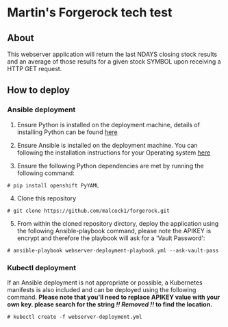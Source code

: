 # Martin's Forgerock tech test

## About

This webserver application will return the last NDAYS closing stock results and an average of those results for a given stock SYMBOL upon receiving a HTTP GET request.

## How to deploy

### Ansible deployment

1. Ensure Python is installed on the deployment machine, details of installing Python can be found [here](https://www.python.org/downloads/)

2. Ensure Ansible is installed on the deployment machine. You can following the installation instructions for your Operating system [here](https://docs.ansible.com/ansible/latest/installation_guide/intro_installation.html)

3. Ensure the following Python dependencies are met by running the following command:

  `# pip install openshift PyYAML`
  
4. Clone this repository

  `# git clone https://github.com/malcock1/forgerock.git`
  
5. From within the cloned repository dirctory, deploy the application using the following Ansible-playbook command, please note the APIKEY is encrypt and therefore the playbook will ask for a 'Vault Password':

  `# ansible-playbook webserver-deployment-playbook.yml --ask-vault-pass`
  
### Kubectl deployment

If an Ansible deployment is not appropriate or possible, a Kubernetes manifests is also included and can be deployed using the following command. **Please note that you'll need to replace APIKEY value with your own key. please search for the string _!! Removed !!_ to find the location.**

`# kubectl create -f webserver-deployment.yml`
